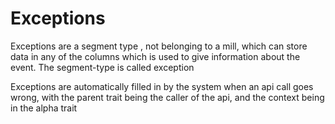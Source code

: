 # Exceptions

Exceptions are a segment type , not belonging to a mill, which can store data in any of the columns which is used to give information about the event. The segment-type is called exception

Exceptions are automatically filled in by the system when an api call goes wrong, with the parent trait being the caller of the api, and the context being in the alpha trait 
